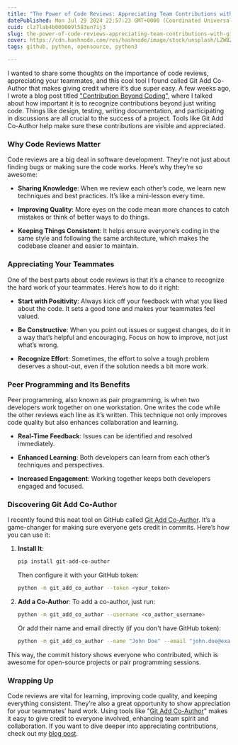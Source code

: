 ```yaml
---
title: "The Power of Code Reviews: Appreciating Team Contributions with Git Add Co-Author"
datePublished: Mon Jul 29 2024 22:57:23 GMT+0000 (Coordinated Universal Time)
cuid: clz7lab4b000009l583un7ij3
slug: the-power-of-code-reviews-appreciating-team-contributions-with-git-add-co-author
cover: https://cdn.hashnode.com/res/hashnode/image/stock/unsplash/LZWBZriL2rs/upload/ecaa350248463917f551d3f452f850e8.jpeg
tags: github, python, opensource, python3

---
```


I wanted to share some thoughts on the importance of code reviews, appreciating your teammates, and this cool tool I found called Git Add Co-Author that makes giving credit where it’s due super easy. A few weeks ago, I wrote a blog post titled ["Contribution Beyond Coding"](https://blog.techbend.io/contribution-beyond-coding), where I talked about how important it is to recognize contributions beyond just writing code. Things like design, testing, writing documentation, and participating in discussions are all crucial to the success of a project. Tools like Git Add Co-Author help make sure these contributions are visible and appreciated.

### Why Code Reviews Matter

Code reviews are a big deal in software development. They’re not just about finding bugs or making sure the code works. Here’s why they’re so awesome:

* **Sharing Knowledge**: When we review each other’s code, we learn new techniques and best practices. It’s like a mini-lesson every time.
    
* **Improving Quality**: More eyes on the code mean more chances to catch mistakes or think of better ways to do things.
    
* **Keeping Things Consistent**: It helps ensure everyone’s coding in the same style and following the same architecture, which makes the codebase cleaner and easier to maintain.
    

### Appreciating Your Teammates

One of the best parts about code reviews is that it’s a chance to recognize the hard work of your teammates. Here’s how to do it right:

* **Start with Positivity**: Always kick off your feedback with what you liked about the code. It sets a good tone and makes your teammates feel valued.
    
* **Be Constructive**: When you point out issues or suggest changes, do it in a way that’s helpful and encouraging. Focus on how to improve, not just what’s wrong.
    
* **Recognize Effort**: Sometimes, the effort to solve a tough problem deserves a shout-out, even if the solution needs a bit more work.
    

### Peer Programming and Its Benefits

Peer programming, also known as pair programming, is when two developers work together on one workstation. One writes the code while the other reviews each line as it’s written. This technique not only improves code quality but also enhances collaboration and learning.

* **Real-Time Feedback**: Issues can be identified and resolved immediately.
    
* **Enhanced Learning**: Both developers can learn from each other’s techniques and perspectives.
    
* **Increased Engagement**: Working together keeps both developers engaged and focused.
    

### Discovering Git Add Co-Author

I recently found this neat tool on GitHub called [Git Add Co-Author](https://github.com/sansyrox/git-add-co-author). It’s a game-changer for making sure everyone gets credit in commits. Here’s how you can use it:

1. **Install It**:
    
    ```bash
    pip install git-add-co-author
    ```
    
    Then configure it with your GitHub token:
    
    ```bash
    python -m git_add_co_author --token <your_token>
    ```
    
2. **Add a Co-Author**: To add a co-author, just run:
    
    ```bash
    python -m git_add_co_author --username <co_author_username>
    ```
    
    Or add their name and email directly (if you don't have GitHub token):
    
    ```bash
    python -m git_add_co_author --name "John Doe" --email "john.doe@example.com"
    ```
    

This way, the commit history shows everyone who contributed, which is awesome for open-source projects or pair programming sessions.

### Wrapping Up

Code reviews are vital for learning, improving code quality, and keeping everything consistent. They’re also a great opportunity to show appreciation for your teammates’ hard work. Using tools like "[Git Add Co-Author](https://github.com/sansyrox/git-add-co-author)" makes it easy to give credit to everyone involved, enhancing team spirit and collaboration. If you want to dive deeper into appreciating contributions, check out my [blog post](https://blog.techbend.io/contribution-beyond-coding).
